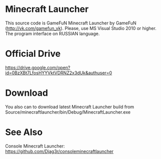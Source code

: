 # Minecraft Launcher
This source code is GameFuN Minecraft Launcher by GameFuN (http://vk.com/gamefun_vk). 
Please, use MS Visual Studio 2010 or higher. 
The program interface on RUSSIAN language.

# Official Drive
https://drive.google.com/open?id=0BzXBt7LfosHYYVktVDRNZ2x3dUk&authuser=0

# Download
You also can to download latest Minecraft Launcher build from Source/minecraftlauncher/bin/Debug/MinecraftLauncher.exe

# See Also
Console Minecraft Launcher: https://github.com/Djag3r/consoleminecraftlauncher
